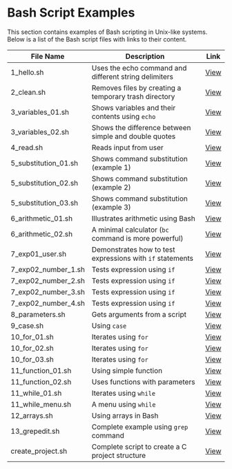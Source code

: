 # Bash Script Examples

This section contains examples of Bash scripting in Unix-like systems. Below is a list of the Bash script files with links to their content.

| File Name             | Description | Link |
|-----------------------|-------------|------|
| 1_hello.sh            | Uses the echo command and different string delimiters | [View](https://github.com/alainlebret/os/blob/master/exemplier/2_shell/1_hello.sh) |
| 2_clean.sh            | Removes files by creating a temporary trash directory | [View](https://github.com/alainlebret/os/blob/master/exemplier/2_shell/2_clean.sh) |
| 3_variables_01.sh     | Shows variables and their contents using `echo` | [View](https://github.com/alainlebret/os/blob/master/exemplier/2_shell/3_variables_01.sh) |
| 3_variables_02.sh     | Shows the difference between simple and double quotes | [View](https://github.com/alainlebret/os/blob/master/exemplier/2_shell/3_variables_02.sh) |
| 4_read.sh             | Reads input from user | [View](https://github.com/alainlebret/os/blob/master/exemplier/2_shell/4_read.sh) |
| 5_substitution_01.sh  | Shows command substitution (example 1) | [View](https://github.com/alainlebret/os/blob/master/exemplier/2_shell/5_substitution_01.sh) |
| 5_substitution_02.sh  | Shows command substitution (example 2) | [View](https://github.com/alainlebret/os/blob/master/exemplier/2_shell/5_substitution_02.sh) |
| 5_substitution_03.sh  | Shows command substitution (example 3) | [View](https://github.com/alainlebret/os/blob/master/exemplier/2_shell/5_substitution_03.sh) |
| 6_arithmetic_01.sh    | Illustrates arithmetic using Bash | [View](https://github.com/alainlebret/os/blob/master/exemplier/2_shell/6_arithmetic_01.sh) |
| 6_arithmetic_02.sh    | A minimal calculator (`bc` command is more powerful) | [View](https://github.com/alainlebret/os/blob/master/exemplier/2_shell/6_arithmetic_02.sh) |
| 7_exp01_user.sh       | Demonstrates how to test expressions with `if` statements | [View](https://github.com/alainlebret/os/blob/master/exemplier/2_shell/7_exp01_user.sh) |
| 7_exp02_number_1.sh   | Tests expression using `if` | [View](https://github.com/alainlebret/os/blob/master/exemplier/2_shell/7_exp02_number_1.sh) |
| 7_exp02_number_2.sh   | Tests expression using `if` | [View](https://github.com/alainlebret/os/blob/master/exemplier/2_shell/7_exp02_number_2.sh) |
| 7_exp02_number_3.sh   | Tests expression using `if` | [View](https://github.com/alainlebret/os/blob/master/exemplier/2_shell/7_exp02_number_3.sh) |
| 7_exp02_number_4.sh   | Tests expression using `if` | [View](https://github.com/alainlebret/os/blob/master/exemplier/2_shell/7_exp02_number_4.sh) |
| 8_parameters.sh       | Gets arguments from a script | [View](https://github.com/alainlebret/os/blob/master/exemplier/2_shell/8_parameters.sh) |
| 9_case.sh             | Using `case` | [View](https://github.com/alainlebret/os/blob/master/exemplier/2_shell/9_case.sh) |
| 10_for_01.sh          | Iterates using `for` | [View](https://github.com/alainlebret/os/blob/master/exemplier/2_shell/10_for_01.sh) |
| 10_for_02.sh          | Iterates using `for` | [View](https://github.com/alainlebret/os/blob/master/exemplier/2_shell/10_for_02.sh) |
| 10_for_03.sh          | Iterates using `for` | [View](https://github.com/alainlebret/os/blob/master/exemplier/2_shell/10_for_03.sh) |
| 11_function_01.sh     | Using simple function | [View](https://github.com/alainlebret/os/blob/master/exemplier/2_shell/11_function_01.sh) |
| 11_function_02.sh     | Uses functions with parameters | [View](https://github.com/alainlebret/os/blob/master/exemplier/2_shell/11_function_02.sh) |
| 11_while_01.sh        | Iterates using `while` | [View](https://github.com/alainlebret/os/blob/master/exemplier/2_shell/11_while_01.sh) |
| 11_while_menu.sh      | A menu using `while` | [View](https://github.com/alainlebret/os/blob/master/exemplier/2_shell/11_while_menu.sh) |
| 12_arrays.sh          | Using arrays in Bash | [View](https://github.com/alainlebret/os/blob/master/exemplier/2_shell/12_arrays.sh) |
| 13_grepedit.sh        | Complete example using `grep` command | [View](https://github.com/alainlebret/os/blob/master/exemplier/2_shell/13_grepedit.sh) |
| create_project.sh     | Complete script to create a C project structure | [View](https://github.com/alainlebret/os/blob/master/exemplier/2_shell/create_project.sh) |
